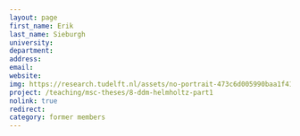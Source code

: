 ```yaml
---
layout: page
first_name: Erik
last_name: Sieburgh
university:
department:
address:
email:
website:
img: https://research.tudelft.nl/assets/no-portrait-473c6d005990baa1f418d9c668dcd4ec.png
project: /teaching/msc-theses/8-ddm-helmholtz-part1
nolink: true
redirect:
category: former members
---
```

